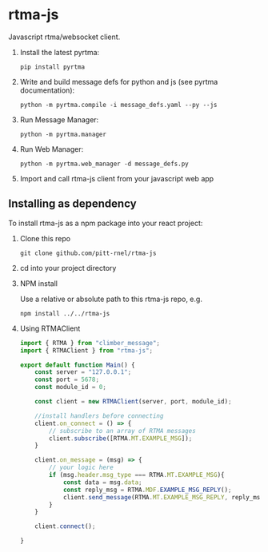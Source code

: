# rtma-js

Javascript rtma/websocket client.

1. Install the latest pyrtma:

    `pip install pyrtma`

2. Write and build message defs for python and js (see pyrtma documentation):

    `python -m pyrtma.compile -i message_defs.yaml --py --js`

3. Run Message Manager:

    `python -m pyrtma.manager`

4. Run Web Manager:

    `python -m pyrtma.web_manager -d message_defs.py`

5. Import and call rtma-js client from your javascript web app


## Installing as dependency
To install rtma-js as a npm package into your react project:

1. Clone this repo

    `git clone github.com/pitt-rnel/rtma-js`

2. cd into your project directory

3. NPM install
   
   Use a relative or absolute path to this rtma-js repo, e.g.
   
   `npm install ../../rtma-js`

4. Using RTMAClient

    ```js
    import { RTMA } from "climber_message";
    import { RTMAClient } from "rtma-js";

    export default function Main() {    
        const server = "127.0.0.1";
        const port = 5678;
        const module_id = 0;

        const client = new RTMAClient(server, port, module_id);

        //install handlers before connecting
        client.on_connect = () => {
            // subscribe to an array of RTMA messages
            client.subscribe([RTMA.MT.EXAMPLE_MSG]);
        }

        client.on_message = (msg) => {
            // your logic here
            if (msg.header.msg_type === RTMA.MT.EXAMPLE_MSG){
                const data = msg.data;
                const reply_msg = RTMA.MDF.EXAMPLE_MSG_REPLY();
                client.send_message(RTMA.MT.EXAMPLE_MSG_REPLY, reply_msg);
            }
        }

        client.connect();

    }      
    ```
